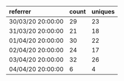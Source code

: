 | referrer          | count | uniques |
| :---------------- | :---- | :------ |
| 30/03/20 20:00:00 | 29    | 23      |
| 31/03/20 20:00:00 | 21    | 18      |
| 01/04/20 20:00:00 | 30    | 22      |
| 02/04/20 20:00:00 | 24    | 17      |
| 03/04/20 20:00:00 | 32    | 26      |
| 04/04/20 20:00:00 | 6     | 4       |